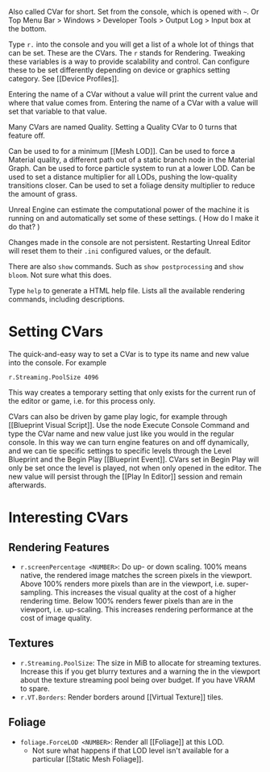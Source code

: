 Also called CVar for short.
Set from the console, which is opened with `~`.
Or Top Menu Bar > Windows > Developer Tools > Output Log > Input box at the bottom.

Type `r.` into the console and you will get a list of a whole lot of things that can be set.
These are the CVars.
The `r` stands for Rendering.
Tweaking these variables is a way to provide scalability and control.
Can configure these to be set differently depending on device or graphics setting category.
See [[Device Profiles]].

Entering the name of a CVar without a value will print the current value and where that value comes from.
Entering the name of a CVar with a value will set that variable to that value.

Many CVars are named Quality.
Setting a Quality CVar to 0 turns that feature off.

Can be used to for a minimum [[Mesh LOD]].
Can be used to force a Material quality, a different path out of a static branch node in the Material Graph.
Can be used to force particle system to run at a lower LOD.
Can be used to set a distance multiplier for all LODs, pushing the low-quality transitions closer.
Can be used to set a foliage density multiplier to reduce the amount of grass.

Unreal Engine can estimate the computational power of the machine it is running on and automatically set some of these settings.
(
How do I make it do that?
)

Changes made in the console are not persistent.
Restarting Unreal Editor will reset them to their `.ini` configured values, or the default.

There are also `show` commands.
Such as `show postprocessing` and `show bloom`.
Not sure what this does.


Type `help` to generate a HTML help file.
Lists all the available rendering commands, including descriptions.


# Setting CVars

The quick-and-easy way to set a CVar is to type its name and new value into the console.
For example
```
r.Streaming.PoolSize 4096
```
This way creates a temporary setting that only exists for the current run of the editor or game, i.e. for this process only.

CVars can also be driven by game play logic, for example through [[Blueprint Visual Script]].
Use the node Execute Console Command and type the CVar name and new value just like you would in the regular console.
In this way we can turn engine features on and off dynamically, and we can tie specific settings to specific levels through the Level Blueprint and the Begin Play [[Blueprint Event]].
CVars set in Begin Play will only be set once the level is played, not when only opened in the editor.
The new value will persist through the [[Play In Editor]] session and remain afterwards.

# Interesting CVars

## Rendering Features
- `r.screenPercentage <NUMBER>`: Do up- or down scaling. 100% means native, the rendered image matches the screen pixels in the viewport. Above 100% renders more pixels than are in the viewport, i.e. super-sampling. This increases the visual quality at the cost of a higher rendering time. Below 100% renders fewer pixels than are in the viewport, i.e. up-scaling. This increases rendering performance at the cost of image quality.

## Textures
- `r.Streaming.PoolSize`: The size in MiB to allocate for streaming textures. Increase this if you get blurry textures and a warning the in the viewport about the texture streaming pool being over budget. If you have VRAM to spare.
- `r.VT.Borders`: Render borders around [[Virtual Texture]] tiles.

## Foliage
- `foliage.ForceLOD <NUMBER>`: Render all [[Foliage]] at this LOD.
	- Not sure what happens if that LOD level isn't available for a particular [[Static Mesh Foliage]].


